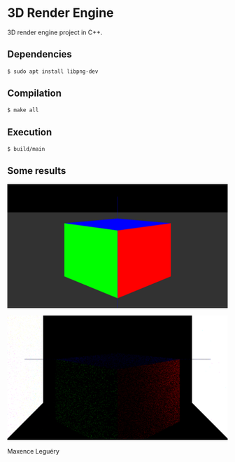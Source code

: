 # 3D Render Engine

3D render engine project in C++.

## Dependencies

```bash
$ sudo apt install libpng-dev
```

## Compilation

```bash
$ make all
```

## Execution

```bash
$ build/main
```

## Some results

![Simple render of cube](/cube.png)

![Raytraced render of cube](/cube2.png)

Maxence Leguéry
